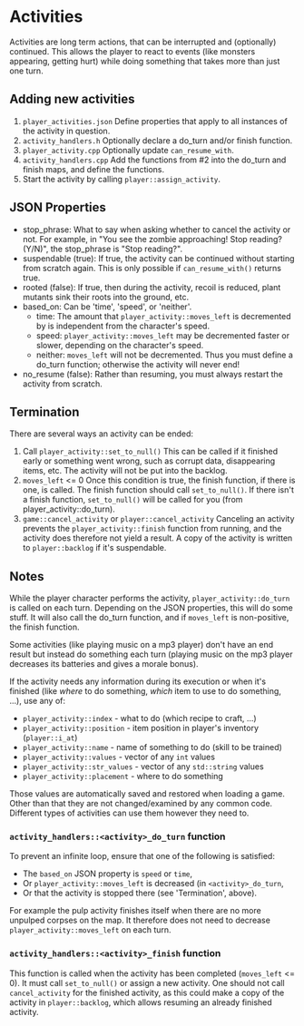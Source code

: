 # Activities

Activities are long term actions, that can be interrupted and (optionally) continued. This allows the player to react to events (like monsters appearing, getting hurt) while doing something that takes more than just one turn.

## Adding new activities

1. `player_activities.json` Define properties that apply to all instances of the activity in question.
2. `activity_handlers.h` Optionally declare a do_turn and/or finish function.
3. `player_activity.cpp` Optionally update `can_resume_with`.
4. `activity_handlers.cpp` Add the functions from #2 into the do_turn and finish maps, and define the functions.
5. Start the activity by calling `player::assign_activity`.

## JSON Properties

* stop_phrase: What to say when asking whether to cancel the activity or not. For example, in "You see the zombie approaching! Stop reading? (Y/N)", the stop_phrase is "Stop reading?".
* suspendable (true): If true, the activity can be continued without starting from scratch again. This is only possible if `can_resume_with()` returns true.
* rooted (false): If true, then during the activity, recoil is reduced, plant mutants sink their roots into the ground, etc.
* based_on: Can be 'time', 'speed', or 'neither'.
	* time: The amount that `player_activity::moves_left` is decremented by is independent from the character's speed.
	* speed: `player_activity::moves_left` may be decremented faster or slower, depending on the character's speed.
	* neither: `moves_left` will not be decremented. Thus you must define a do_turn function; otherwise the activity will never end!
* no_resume (false): Rather than resuming, you must always restart the activity from scratch.

## Termination

There are several ways an activity can be ended:

1. Call `player_activity::set_to_null()`
	This can be called if it finished early or something went wrong, such as corrupt data, disappearing items, etc. The activity will not be put into the backlog.
2. `moves_left` <= 0
	Once this condition is true, the finish function, if there is one, is called. The finish function should call `set_to_null()`. If there isn't a finish function, `set_to_null()` will be called for you (from player_activity::do_turn).
3. `game::cancel_activity` or `player::cancel_activity`
	Canceling an activity prevents the `player_activity::finish` function from running, and the activity does therefore not yield a result. A copy of the activity is written to `player::backlog` if it's suspendable.

## Notes

While the player character performs the activity, `player_activity::do_turn` is called on each turn. Depending on the JSON properties, this will do some stuff. It will also call the do_turn function, and if `moves_left` is non-positive, the finish function.

Some activities (like playing music on a mp3 player) don't have an end result but instead do something each turn (playing music on the mp3 player decreases its batteries and gives a morale bonus).

If the activity needs any information during its execution or when it's finished (like *where* to do something, *which* item to use to do something, ...), use any of:

- `player_activity::index` - what to do (which recipe to craft, ...)
- `player_activity::position` - item position in player's inventory (`player::i_at`)
- `player_activity::name` - name of something to do (skill to be trained)
- `player_activity::values` - vector of any `int` values
- `player_activity::str_values` - vector of any `std::string` values
- `player_activity::placement` - where to do something

Those values are automatically saved and restored when loading a game. Other than that they are not changed/examined by any common code. Different types of activities can use them however they need to.

### `activity_handlers::<activity>_do_turn` function

To prevent an infinite loop, ensure that one of the following is satisfied:

- The `based_on` JSON property is `speed` or `time`,
- Or `player_activity::moves_left` is decreased (in `<activity>_do_turn`,
- Or that the activity is stopped there (see 'Termination', above).

For example the pulp activity finishes itself when there are no more unpulped corpses on the map. It therefore does not need to decrease `player_activity::moves_left` on each turn.

### `activity_handlers::<activity>_finish` function

This function is called when the activity has been completed (`moves_left` <= 0). It must call `set_to_null()` or assign a new activity. One should not call `cancel_activity` for the finished activity, as this could make a copy of the activity in `player::backlog`, which allows resuming an already finished activity.
